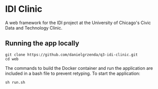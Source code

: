 # IDI Clinic

A web framework for the IDI project at the University of Chicago's Civic Data and Technology Clinic.


## Running the app locally
```
git clone https://github.com/danielgrzenda/q3-idi-clinic.git
cd web
```

The commands to build the Docker container and run the application are included in a bash file to prevent retyping. To start the application:
```
sh run.sh
```



